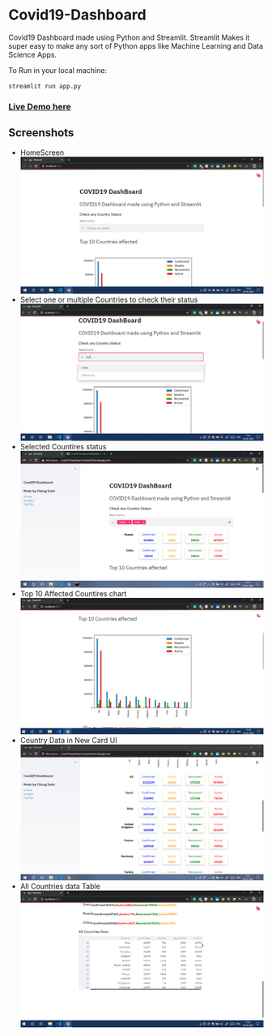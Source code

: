 # Covid19-Dashboard
Covid19 Dashboard made using Python and Streamlit. Streamlit Makes it super easy to make any sort of Python apps like Machine Learning and Data Science Apps.

To Run in your local machine:
```
streamlit run app.py
```
### <a href="http://covid.chiragsaini.works"> Live Demo here </a>
## Screenshots
<ul>
  <li>HomeScreen</li>
  <img src="https://github.com/ChiragSaini/Covid19-Dashboard/blob/master/Screenshots/home1.PNG"><br>
  
  <li>Select one or multiple Countries to check their status</li>
  <img src="https://github.com/ChiragSaini/Covid19-Dashboard/blob/master/Screenshots/home2.PNG"><br>
  
  <li>Selected Countires status</li>
  <img src="https://github.com/ChiragSaini/Covid19-Dashboard/blob/master/Screenshots/updated_card_ui.PNG"><br>
  
  <li>Top 10 Affected Countires chart</li>
  <img src="https://github.com/ChiragSaini/Covid19-Dashboard/blob/master/Screenshots/chart.PNG"><br>
 
  <li>Country Data in New Card UI</li>
  <img src="https://github.com/ChiragSaini/Covid19-Dashboard/blob/master/Screenshots/updated_cardPNG.PNG"><br>
  
  <li>All Countries data Table</li>
  <img src="https://github.com/ChiragSaini/Covid19-Dashboard/blob/master/Screenshots/df.PNG"><br>
</ul>
